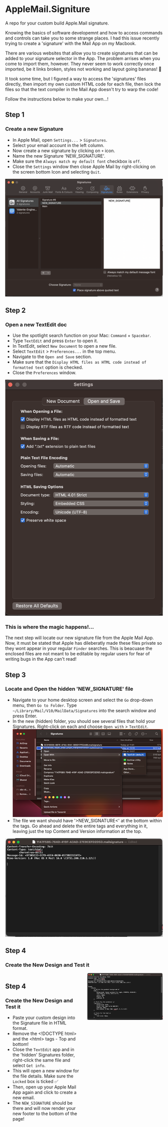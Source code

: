 # AppleMail.Signiture
A repo for your custom build Apple.Mail signature.

Knowing the basics of software developemnt and how to access commands and controls can take you to some strange places. I had this issue recently trying to create a 'signature' with the Mail App on my Macbook. 

There are various websites that allow you to create signatures that can be added to your signature selector in the App. The problem arrises when you come to import them, however. They never seem to work correctly once imported, be it links broken, styles not working and layout going bananas! 🍌 

It took some time, but I figured a way to access the 'signatures' files directly, then import my own custom HTML code for each file, then lock the files so that the text compiler in the Mail App doesn't try to warp the code!

Follow the instructions below to make your own...! 


## Step 1
### Create a new Signature
<ul>
<li>In Apple Mail, open <code>Settings...</code> > <code>Signatures</code>.</li>
<li>Select your email account in the left column.</li>
<li>Now create a new signature by clicking on <code>+</code> icon.</li>
<li>Name the new Signature 'NEW_SIGNATURE'.</li>
<li>Make sure the <code>Always match my default font</code> checkbox is <code>off</code>.</li>
<li>Close the <code>Settings</code> window then close Apple Mail by right-clicking on the screen bottom Icon and selecting <code>Quit</code>.</li>
</ul>
<img src="./1.png">

## Step 2
### Open a new TextEdit doc
<ul>
<li>
Use the spotlight search function on your Mac: <code>Command</code> + <code>Spacebar</code>.
</li>
<li>
Type <code>TextEdit</code> and press <code>Enter</code> to open it.
</li>
<li>
In TextEdit, select <code>New Document</code> to open a new file.
</li>
<li>
Select <code>TextEdit</code> > <code>Preferences...</code> in the top menu.
</li>
<li>
Navigate to the <code>Open and Save</code> section.
</li>
<li>
Make sure that the <code>Display HTML files as HTML code instead of formatted text</code> option is checked.
</li>
<li>
Close the <code>Preferences</code> window.
</li>
</ul>
<img src="./2.png"/>


### This is where the magic happens!...
The next step will locate our new signature file from the Apple Mail App. Now, it must be stated that Apple has dileberatly made these files private so they wont appear in your regular <code>Finder</code> searches. This is beacuase the enclosed files are not meant to be editable by regular users for fear of writing bugs in the App can't read!

## Step 3
### Locate and Open the hidden 'NEW_SIGNATURE' file
<ul>
<li>
Navigate to your home desktop screen and select the <code>Go</code> drop-down menu, then <code>Go to Folder</code>.
Type <code>~/Library/Mail/V10/MailData/Signatures</code> into the search window and press Enter.
</li>
<li>
In the new (hidden) folder, you should see several files that hold your Signatures. Right-click on each and choose <code>Open with</code> > <code>TextEdit</code>.
</li>
  <img src="./3.png"/>
<li>
The file we want should have '>NEW_SIGNATURE<' at the bottom within the <body> tags.
Go ahead and delete the entire <body> tags and everything in it, leaving just the top Content and Version information at the top.
</li>
</ul>
<img src="./5.png"/>


## Step 4
### Create the New Design and Test it
<div style="display: flex;">
  <div style="flex: 1; padding-right: 20px;">
    <h2>Step 4</h2>
    <h3>Create the New Design and Test it</h3>
    <ul>
      <li>Paste your custom design into the Signature file in HTML format.</li>
      <li>Remove the &lt;!DOCTYPE html&gt; and the &lt;html&gt; tags - Top and bottom!</li>
      <li>Close the <code>TextEdit</code> app and in the 'hidden' Signatures folder, right-click the same file and select <code>Get info</code>.</li>
      <li>This will open a new window for the file details. Make sure the <code>Locked</code> box is ticked ✅</li>
      <li>Then, open up your Apple Mail App again and click to create a new email.</li>
      <li>The <code>NEW_SIGNATURE</code> should be there and will now render your new footer to the bottom of the page!</li>
    </ul>
  </div>
  <div style="flex: 1;">
    <img src="./6.png" alt="Image description" />
  </div>
</div>
